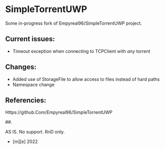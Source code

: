 # SimpleTorrentUWP
Some in-progress fork of Empyreal96/SimpleTorrentUWP project.  
  
## Current issues:  
- Timeout exception when connecting to TCPClient with *any* torrent

## Changes:  
- Added use of StorageFile to allow access to files instead of hard paths  
- Namespace change

## Referencies:
  Https://github.Com/Empyreal96/SimpleTorrentUWP

 
##.

AS IS. No support. RnD only.

- [m][e] 2022